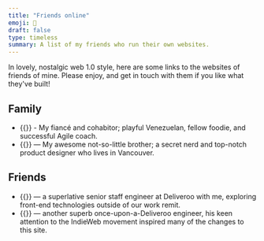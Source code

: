 ```yaml
---
title: "Friends online"
emoji: 🫶
draft: false
type: timeless
summary: A list of my friends who run their own websites.
---
```


In lovely, nostalgic web 1.0 style, here are some links to the websites of friends of mine. Please enjoy, and get in touch with them if you like what they've built!

## Family

* {{<friend yvette>}} - My fiancé and cohabitor; playful Venezuelan, fellow foodie, and successful Agile coach.
* {{<friend chris>}} — My awesome not-so-little brother; a secret nerd and top-notch product designer who lives in Vancouver.

## Friends

* {{<friend av>}} — a superlative senior staff engineer at Deliveroo with me, exploring front-end technologies outside of our work remit.
* {{<friend jvt>}} — another superb once-upon-a-Deliveroo engineer, his keen attention to the IndieWeb movement inspired many of the changes to this site.
